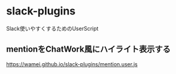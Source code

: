 # slack-plugins
Slack使いやすくするためのUserScript

## mentionをChatWork風にハイライト表示する
https://wamei.github.io/slack-plugins/mention.user.js
